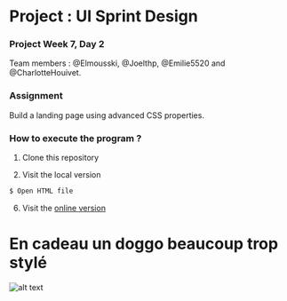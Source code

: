 # Project : UI Sprint Design
### Project Week 7, Day 2

Team members : @Elmousski, @Joelthp, @Emilie5520 and @CharlotteHouivet.

### Assignment

Build a landing page using advanced CSS properties.


### How to execute the program ? 

1. Clone this repository

2. Visit the local version
```sh
$ Open HTML file
```
6. Visit the [online version](https://CharlotteHouivet.github.io/)

# En cadeau un doggo beaucoup trop stylé


![alt text](http://image.noelshack.com/fichiers/2018/46/2/1542129946-28ywvs.jpg)
